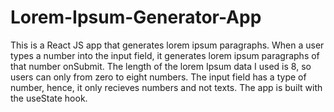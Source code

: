 # Lorem-Ipsum-Generator-App
This is a React JS app that generates lorem ipsum paragraphs.
When a user types a number into the input field, it generates lorem ipsum paragraphs of that number onSubmit. The length of the lorem Ipsum data I used is 8, so users can only from zero to eight numbers. The input field has a type of number, hence, it only recieves numbers and not texts. The app is built with the useState hook.
